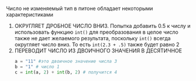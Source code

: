 Число не изменяемый тип в питоне обладает некоторыми характеристиками

1. ОКРУГЛЯЕТ ДРОБНОЕ ЧИСЛО ВНИЗ. Попытка добавить 0.5 к числу и использовать функцию `int()` для преобразования в целое число также не дает желаемого результата, поскольку `int()` всегда округляет число вниз. То есть `int(2.3 + .5)` также будет равно 2
2. ПЕРЕВОДИТ ЧИСЛО ИЗ ДВОИЧНОГО ЗНАЧЕНИЯ В ДЕСЯТИЧНОЕ 
	```python
	a = "11" #это двоичное значение числа 3
	b = "1" # число 1
	c = int(a, 2) + int(b, 2) # получится 4
```